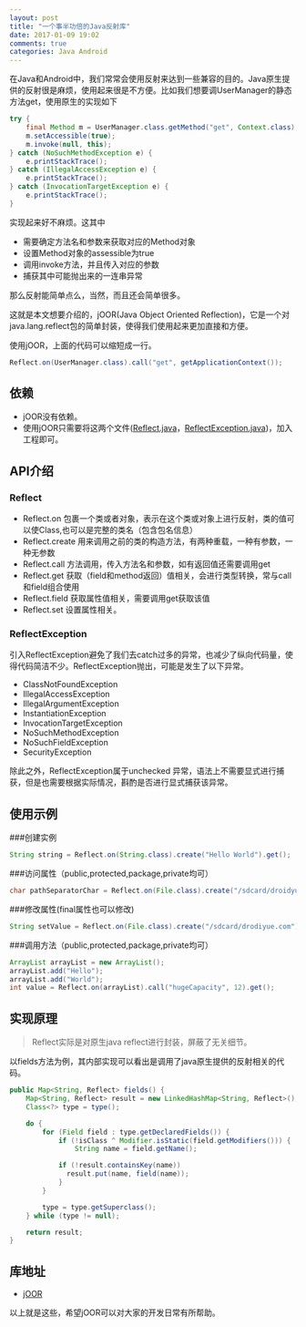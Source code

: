 ```yaml
---
layout: post
title: "一个事半功倍的Java反射库"
date: 2017-01-09 19:02
comments: true
categories: Java Android
---
```


在Java和Android中，我们常常会使用反射来达到一些兼容的目的。Java原生提供的反射很是麻烦，使用起来很是不方便。比如我们想要调UserManager的静态方法get，使用原生的实现如下
```java
try {
    final Method m = UserManager.class.getMethod("get", Context.class);
    m.setAccessible(true);
    m.invoke(null, this);
} catch (NoSuchMethodException e) {
    e.printStackTrace();
} catch (IllegalAccessException e) {
    e.printStackTrace();
} catch (InvocationTargetException e) {
    e.printStackTrace();
}
```
<!--more-->

实现起来好不麻烦。这其中

  * 需要确定方法名和参数来获取对应的Method对象
  * 设置Method对象的assessible为true
  * 调用invoke方法，并且传入对应的参数
  * 捕获其中可能抛出来的一连串异常

那么反射能简单点么，当然，而且还会简单很多。

这就是本文想要介绍的，jOOR(Java Object Oriented Reflection)，它是一个对java.lang.reflect包的简单封装，使得我们使用起来更加直接和方便。

使用jOOR，上面的代码可以缩短成一行。
```java
Reflect.on(UserManager.class).call("get", getApplicationContext());
```

## 依赖
  * jOOR没有依赖。
  * 使用jOOR只需要将这两个文件([Reflect.java](https://github.com/jOOQ/jOOR/blob/master/jOOR/src/main/java/org/joor/Reflect.java)，[ReflectException.java](https://github.com/jOOQ/jOOR/blob/master/jOOR/src/main/java/org/joor/ReflectException.java))，加入工程即可。

## API介绍
### Reflect
  * Reflect.on 包裹一个类或者对象，表示在这个类或对象上进行反射，类的值可以使Class,也可以是完整的类名（包含包名信息）
  * Reflect.create 用来调用之前的类的构造方法，有两种重载，一种有参数，一种无参数
  * Reflect.call  方法调用，传入方法名和参数，如有返回值还需要调用get
  * Reflect.get  获取（field和method返回）值相关，会进行类型转换，常与call和field组合使用
  * Reflect.field 获取属性值相关，需要调用get获取该值
  * Reflect.set 设置属性相关。


### ReflectException
引入ReflectException避免了我们去catch过多的异常，也减少了纵向代码量，使得代码简洁不少。ReflectException抛出，可能是发生了以下异常。

  * ClassNotFoundException
  * IllegalAccessException
  * IllegalArgumentException
  * InstantiationException
  * InvocationTargetException
  * NoSuchMethodException
  * NoSuchFieldException
  * SecurityException

除此之外，ReflectException属于unchecked 异常，语法上不需要显式进行捕获，但是也需要根据实际情况，斟酌是否进行显式捕获该异常。

## 使用示例
###创建实例
```java
String string = Reflect.on(String.class).create("Hello World").get();
```

###访问属性（public,protected,package,private均可）
```java
char pathSeparatorChar = Reflect.on(File.class).create("/sdcard/droidyue.com").field("pathSeparatorChar").get();
```

###修改属性(final属性也可以修改)
```java
String setValue = Reflect.on(File.class).create("/sdcard/drodiyue.com").set("path", "fakepath").get("path");
```

###调用方法（public,protected,package,private均可）
```java
ArrayList arrayList = new ArrayList();
arrayList.add("Hello");
arrayList.add("World");
int value = Reflect.on(arrayList).call("hugeCapacity", 12).get();
```

## 实现原理
> Reflect实际是对原生java reflect进行封装，屏蔽了无关细节。

以fields方法为例，其内部实现可以看出是调用了java原生提供的反射相关的代码。
```java
public Map<String, Reflect> fields() {
    Map<String, Reflect> result = new LinkedHashMap<String, Reflect>();
    Class<?> type = type();

    do {
        for (Field field : type.getDeclaredFields()) {
            if (!isClass ^ Modifier.isStatic(field.getModifiers())) {
                String name = field.getName();

            if (!result.containsKey(name))
              result.put(name, field(name));
            }
        }

        type = type.getSuperclass();
    } while (type != null);

    return result;
}
```


## 库地址
  * [jOOR](https://github.com/jOOQ/jOOR)


以上就是这些，希望jOOR可以对大家的开发日常有所帮助。
